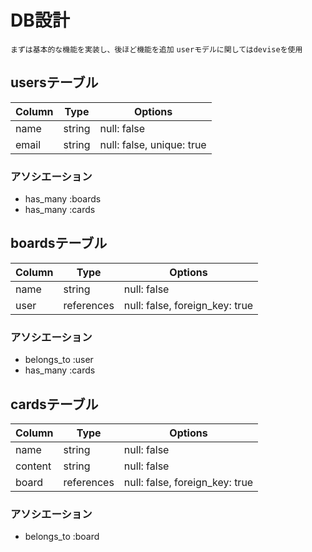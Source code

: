 # DB設計

`まずは基本的な機能を実装し、後ほど機能を追加`
`userモデルに関してはdeviseを使用`

## usersテーブル 
|Column|Type|Options|
|------|----|-------|
|name|string|null: false|
|email|string|null: false, unique: true|
### アソシエーション
- has_many :boards
- has_many :cards


## boardsテーブル
|Column|Type|Options|
|------|----|-------|
|name|string|null: false|
|user|references|null: false, foreign_key: true|
### アソシエーション
- belongs_to :user
- has_many :cards


## cardsテーブル
|Column|Type|Options|
|------|----|-------|
|name|string|null: false|
|content|string|null: false|
|board|references|null: false, foreign_key: true|
### アソシエーション
- belongs_to :board


<!-- references型にすると
1.インデックスを自動的に貼る
2.カラム名をuserとしてもuser_idとして保存してくれる  -->